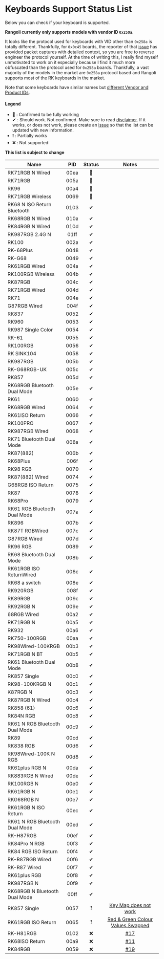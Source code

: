 # Keyboards Support Status List

Below you can check if your keyboard is supported.

**Rangoli currently only supports models with vendor ID `0x258a`.**

It looks like the protocol used for keyboards with VID other than `0x258a` is totally different. Thankfully, for `0x0c45` boards, the reporter of that [issue](https://github.com/rnayabed/rangoli/issues/13) has provided packet captures with detailed context, so you are free to reverse engineer the protocol yourself. At the time of writing this, I really find myself unmotivated to work on it especially because I find it much more obfuscated than the protocol used for `0x258a` boards. Thankfully, a vast majority of the models in the market are `0x258a` protocol based and Rangoli supports most of the RK keyboards in the market.

Note that some keyboards have similar names but [different Vendor and Product IDs](https://github.com/rnayabed/rangoli/issues/14).

#### Legend
- 🚀 : Confirmed to be fully working
- ✔ : Should work. Not confirmed. Make sure to read [disclaimer](https://github.com/rnayabed/rangoli/blob/master/README.md#disclaimer). If it works, or does not work, please create an [issue](https://github.com/rnayabed/rangoli/issues/new) so that the list can be updated with new information. 
- ❗ : Partially works
- ❌ : Not supported

**This list is subject to change**

| Name                           | PID  | Status | Notes |
| ------------------------------ | :--: | :----: | :---: |
| RK71RGB N Wired                | 00ea | 🚀      |       |
| RK71RGB                        | 005a | 🚀      |       |
| RK96                           | 00a4 | 🚀      |       |
| RK71RGB Wireless               | 0069 | 🚀      |       |
| RK68 N ISO Return Bluetooth    | 0103 | ✔      |       |
| RK68RGB N Wired                | 010a | ✔      |       |
| RK84RGB N Wired                | 010d | ✔      |       |
| RK987RGB 2.4G N                | 01ff | ✔      |       |
| RK100                          | 002a | ✔      |       |
| RK-68Plus                      | 0048 | ✔      |       |
| RK-G68                         | 0049 | ✔      |       |
| RK61RGB Wired                  | 004a | ✔      |       |
| RK100RGB Wireless              | 004b | ✔      |       |
| RK87RGB                        | 004c | ✔      |       |
| RK71RGB Wired                  | 004d | ✔      |       |
| RK71                           | 004e | ✔      |       |
| G87RGB Wired                   | 004f | ✔      |       |
| RK837                          | 0052 | ✔      |       |
| RK960                          | 0053 | ✔      |       |
| RK987 Single Color             | 0054 | ✔      |       |
| RK-61                          | 0055 | ✔      |       |
| RK100RGB                       | 0056 | ✔      |       |
| RK SINK104                     | 0058 | ✔      |       |
| RK987RGB                       | 005b | ✔      |       |
| RK-G68RGB-UK                   | 005c | ✔      |       |
| RK857                          | 005d | ✔      |       |
| RK68RGB Bluetooth Dual Mode    | 005e | ✔      |       |
| RK61                           | 0060 | ✔      |       |
| RK68RGB Wired                  | 0064 | ✔      |       |
| RK61ISO Return                 | 0066 | ✔      |       |
| RK100PRO                       | 0067 | ✔      |       |
| RK987RGB Wired                 | 0068 | ✔      |       |
| RK71 Bluetooth Dual Mode       | 006a | ✔      |       |
| RK87(882)                      | 006b | ✔      |       |
| RK68Plus                       | 006f | ✔      |       |
| RK98 RGB                       | 0070 | ✔      |       |
| RK87(882) Wired                | 0074 | ✔      |       |
| G68RGB ISO Return              | 0075 | ✔      |       |
| RK87                           | 0078 | ✔      |       |
| RK68Pro                        | 0079 | ✔      |       |
| RK61 RGB Bluetooth Dual Mode   | 007a | ✔      |       |
| RK896                          | 007b | ✔      |       |
| RK87T RGBWired                 | 007c | ✔      |       |
| G87RGB Wired                   | 007d | ✔      |       |
| RK96 RGB                       | 0089 | ✔      |       |
| RK68 Bluetooth Dual Mode       | 008b | ✔      |       |
| RK61RGB ISO ReturnWired        | 008c | ✔      |       |
| RK68 a switch                  | 008e | ✔      |       |
| RK920RGB                       | 008f | ✔      |       |
| RK89RGB                        | 009c | ✔      |       |
| RK92RGB N                      | 009e | ✔      |       |
| 68RGB Wired                    | 00a2 | ✔      |       |
| RK71RGB N                      | 00a5 | ✔      |       |
| RK932                          | 00a6 | ✔      |       |
| RK750-100RGB                   | 00aa | ✔      |       |
| RK98Wired-100KRGB              | 00b3 | ✔      |       |
| RK71RGB N BT                   | 00b5 | ✔      |       |
| RK61 Bluetooth Dual Mode       | 00b8 | ✔      |       |
| RK857 Single                   | 00c0 | ✔      |       |
| RK98-100KRGB N                 | 00c1 | ✔      |       |
| K87RGB N                       | 00c3 | ✔      |       |
| RK87RGB N Wired                | 00c4 | ✔      |       |
| RK858 (61)                     | 00c6 | ✔      |       |
| RK84N RGB                      | 00c8 | ✔      |       |
| RK61 N RGB Bluetooth Dual Mode | 00c9 | ✔      |       |
| RK89                           | 00cd | ✔      |       |
| RK838 RGB                      | 00d6 | ✔      |       |
| RK98Wired-100K N RGB           | 00d8 | ✔      |       |
| RK61plus RGB N                 | 00da | ✔      |       |
| RK883RGB N Wired               | 00de | ✔      |       |
| RK100RGB N                     | 00e0 | ✔      |       |
| RK61RGB N                      | 00e1 | ✔      |       |
| RKG68RGB N                     | 00e7 | ✔      |       |
| RK61RGB N ISO Return           | 00ec | ✔      |       |
| RK61 N RGB Bluetooth Dual Mode | 00ed | ✔      |       |
| RK-H87RGB                      | 00ef | ✔      |       |
| RK84Pro N RGB                  | 00f3 | ✔      |       |
| RK84 RGB ISO Return            | 00f4 | ✔      |       |
| RK-R87RGB Wired                | 00f6 | ✔      |       |
| RK-R87 Wired                   | 00f7 | ✔      |       |
| RK61plus RGB                   | 00f8 | ✔      |       |
| RK987RGB N                     | 00f9 | ✔      |       |
| RK68RGB N Bluetooth Dual Mode  | 00ff | ✔      |       |
| RK857 Single                   | 0057 | ❗      | [Key Map does not work](https://github.com/rnayabed/rangoli/issues/16) |
| RK61RGB ISO Return             | 0065 | ❗      | [Red & Green Colour Values Swapped](https://github.com/rnayabed/rangoli/issues/12) |
| RK-H81RGB                      | 0102 | ❌      | [#17](https://github.com/rnayabed/rangoli/issues/17) |
| RK68ISO Return                 | 00a9 | ❌      | [#11](https://github.com/rnayabed/rangoli/issues/11) |
| RK84RGB                        | 0059 | ❌      | [#19](https://github.com/rnayabed/rangoli/issues/19)      |